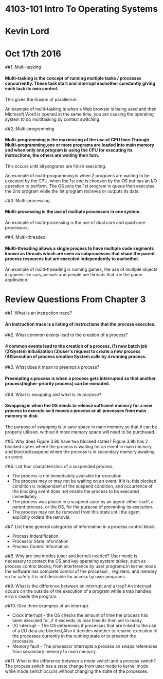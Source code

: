 # **4103-101 Intro To Operating Systems**
# **Kevin Lord**
# **Oct 17th 2016**
  
 
  
  ##1. Multi-tasking
 #### Multi-tasking is the concept of running multiple tasks / processes concurrently. These task  start and interrupt eachother constantly giving each task its own control.
 This gives the illusion of parallelism .
 
 An example of multi-tasking is when a Web browser is being used and then Microsoft Word is opened at the same time, you are causing the operating system to do multitasking by context switching.
 
  ##2. Multi-programming
  #### Multi-programming is the maximizing of the use of CPU time.Through Multi-programming,one or more programs are loaded into main memory and when only one program is using the CPU for executing its instructions, the others are waiting their turn.
 This occurs until all programs are finish executing.
 
 An example of multi-programming is when 2 programs are waiting to be executed by the CPU, when the 1st one is choosen by the OS but has an I/O operation to perform.
 The OS puts the 1st program in queue then executes the 2nd program while the 1st program recieves or outputs its data.
 
  ##3. Multi-processing
  #### Multi-processing  is the use of multiple processors in one system.
 
 An example of multi-processing is the use of dual core and quad core processors.
 
  ##4. Multi-threaded
  #### Multi-threading allows a single process to have multiple code segments known as threads which are seen as subprocesses that share the parent process resources but are executed independently to eachother.
 
 An example of multi-threading is running games, the use of multiple objects in games like cars,animals and people are threads that run the game application.
 
 # Review Questions From Chapter 3
 
  ##1. What is an instruction trace?
  #### An instruction trace is a listing of instructions that the process executes.
 
  ##2. What common events lead to the creation of a process?
  #### 4 common events lead to the creation of a process, (1) new batch job (2)System initialization (3)user's request to create a new process (4)Execution of process creation System calls by a running process.

  ##3. What does it mean to preempt a process?
   #### Preempting a process is when a process gets interrupted so that another process(higher-priority process) can be executed.
 
  ##4. What is swapping and what is its purpose?
  #### Swapping is when the OS needs to release sufficient memory for a new process to execute so it moves a process or all  processes from main memory to disk.
 The purpose of swapping is to save space in main memory so that it can be properly utilised. without it more memory space will need to be purchased.
 
  ##5. Why does Figure 3.9b have two blocked states?
 Figure 3.9b has 2 blocked states where the process is waiting for an event in main memory and blocked/suspend where the process is in secondary memory awaiting an event.
 
  ##6. List four characteristics of a suspended process.
 + The process is not immediately available for execution
 + The process may or may not be waiting on an event. If it is, this blocked condition is independant of the suspend condition, and occurrence of the blocking event does not enable the process to be executed immediately.
 + The process was placed in a suspend state by an agent: either itself, a parent process, or the OS, for the purpose of preventing its execution.
 + The process may not be removed from this state until the agent explicitly orders the removal.
 
  ##7. List three general categories of information in a process control block.
 + Process Indentification
 + Processor State Information
 + Process Control Information
 
  ##8. Why are two modes (user and kernel) needed?
 User mode is necessary to protect the OS and key operating system tables, such as process control blocks, from interference
 by user programs.In kernel mode the software has complete control of the
 processor , registers, and memory so for safety it is not desirable for access by user programs.
 
  ##9. What is the difference between an interrupt and a trap?
 An interrupt occurs on the outside of the execution of a program while a trap handles errors inside the program.
 
  ##10. Give three examples of an interrupt.
 + Clock interrupt - the OS checks the amount of time the process has been executed for, if it exceeds its max time its then set to ready.
 + I/O interrupt - The OS determines if processes that are linked to the use of a I/O data are blocked,Also it decides whether to resume execution of the processes currently in
   the running state or to preempt the processes. 
 + Memory fault - The processor interrupts a process an swaps references from secondary memory
   to main memory. 
 
  ##11. What is the difference between a mode switch and a process switch?
 The process switch has a state change from user mode to kernel mode while mode switch occurs without changing the state of the processes.
